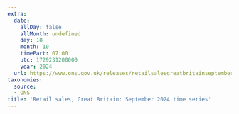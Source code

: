 ```yaml
---
extra:
  date:
    allDay: false
    allMonth: undefined
    day: 18
    month: 10
    timePart: 07:00
    utc: 1729231200000
    year: 2024
  url: https://www.ons.gov.uk/releases/retailsalesgreatbritainseptember2024timeseries
taxonomies:
  source:
  - ONS
title: 'Retail sales, Great Britain: September 2024 time series'
---
```

